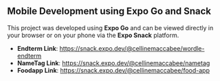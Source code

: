 ## Mobile Development using Expo Go and Snack

This project was developed using **Expo Go** and can be viewed directly in your browser or on your phone via the **Expo Snack** platform.

- **Endterm Link**: https://snack.expo.dev/@cellinemaccabee/wordle-endterm
- **NameTag Link**: https://snack.expo.dev/@cellinemaccabee/nametag
- **Foodapp Link**: https://snack.expo.dev/@cellinemaccabee/food-app

